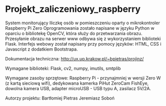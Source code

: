 # Projekt_zaliczeniowy_raspberry
System monitorujący lliczkę osób w pomieszczeniu oparty o mikrokontroler Raspberry Pi Zero
Oprogramowania zostało napisane w języku Python w oparciu o  bibliotekę OpenCV, która służy do przetwarzania obrazu. Przesyłanie obrazu na serwer www odbywa się z wykorzystaniem biblioteki Flask. Interfejs webowy został napisany przy pomocy języków: HTML, CSS i Javascript z dodatkiem Bootstrapa.

Dokumentacja techniczna: http://ux.up.krakow.pl/~bpietras/projinz/

Wymagane biblioteki: Flask, cv2, numpy, imutils, smtplib

Wymagane zasoby sprzętowe: Raspberry Pi - przynajmniej w wersji Zero W (z kartą sieciową wifi), dedykowana kamerka PiHut ZeroCam FishEye, dowolna kamera USB, adapter microUSB - USB typu A, zasilacz  5V/2A.

Autorzy projektu:
Bartłomiej Pietras
Jeremiasz Soboń
